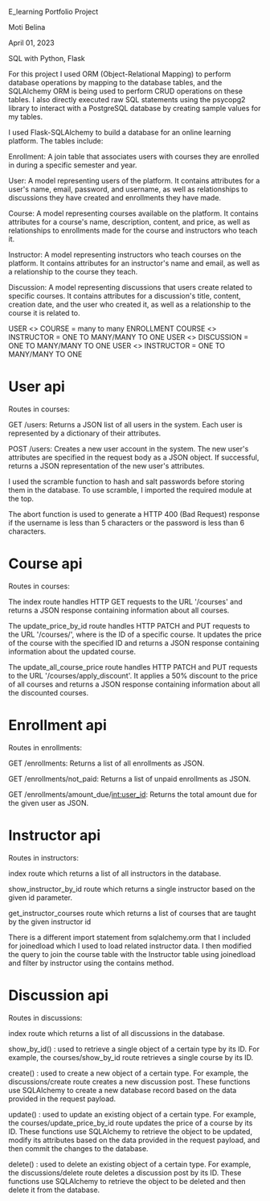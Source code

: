 E_learning Portfolio Project

Moti Belina

April 01, 2023

SQL with Python, Flask

For this project I used ORM (Object-Relational Mapping) to perform database operations by mapping to the database tables, and the SQLAlchemy ORM is being used to perform CRUD operations on these tables. I also directly executed raw SQL statements using the psycopg2 library to interact with a PostgreSQL database by creating sample values for my tables.

I used Flask-SQLAlchemy to build a database for an online learning platform. The tables include:

Enrollment: A join table that associates users with courses they are enrolled in during a specific semester and year.

User: A model representing users of the platform. It contains attributes for a user's name, email, password, and username, as well as relationships to discussions they have created and enrollments they have made.

Course: A model representing courses available on the platform. It contains attributes for a course's name, description, content, and price, as well as relationships to enrollments made for the course and instructors who teach it.

Instructor: A model representing instructors who teach courses on the platform. It contains attributes for an instructor's name and email, as well as a relationship to the course they teach.

Discussion: A model representing discussions that users create related to specific courses. It contains attributes for a discussion's title, content, creation date, and the user who created it, as well as a relationship to the course it is related to.

USER <> COURSE = many to many ENROLLMENT
COURSE <> INSTRUCTOR = ONE TO MANY/MANY TO ONE
USER <> DISCUSSION = ONE TO MANY/MANY TO ONE
USER <> INSTRUCTOR = ONE TO MANY/MANY TO ONE

# User api

Routes in courses:

GET /users: Returns a JSON list of all users in the system. Each user is represented by a dictionary of their attributes.

POST /users: Creates a new user account in the system. The new user's attributes are specified in the request body as a JSON object. If successful, returns a JSON representation of the new user's attributes.

I used the scramble function to hash and salt passwords before storing them in the database. To use scramble, I imported the required module at the top.

The abort function is used to generate a HTTP 400 (Bad Request) response if the username is less than 5 characters or the password is less than 6 characters.

# Course api

Routes in courses:

The index route handles HTTP GET requests to the URL '/courses' and returns a JSON response containing information about all courses.

The update_price_by_id route handles HTTP PATCH and PUT requests to the URL '/courses/<id>', where <id> is the ID of a specific course. It updates the price of the course with the specified ID and returns a JSON response containing information about the updated course.

The update_all_course_price route handles HTTP PATCH and PUT requests to the URL '/courses/apply_discount'. It applies a 50% discount to the price of all courses and returns a JSON response containing information about all the discounted courses.

# Enrollment api

Routes in enrollments:

GET /enrollments: Returns a list of all enrollments as JSON.

GET /enrollments/not_paid: Returns a list of unpaid enrollments as JSON.

GET /enrollments/amount_due/<int:user_id>: Returns the total amount due for the given user as JSON.

# Instructor api

Routes in instructors:

index route which returns a list of all instructors in the database.

show_instructor_by_id route which returns a single instructor based on the given id parameter.

get_instructor_courses route which returns a list of courses that are taught by the given instructor id

There is a different import statement from sqlalchemy.orm that I included for joinedload which I used to load related instructor data. I then modified the query to join the course table with the Instructor table using joinedload and filter by instructor using the contains method.

# Discussion api

Routes in discussions:

index route which returns a list of all discussions in the database.

show_by_id() : used to retrieve a single object of a certain type by its ID. For example, the courses/show_by_id route retrieves a single course by its ID.

create() : used to create a new object of a certain type. For example, the discussions/create route creates a new discussion post. These functions use SQLAlchemy to create a new database record based on the data provided in the request payload.

update() : used to update an existing object of a certain type. For example, the courses/update_price_by_id route updates the price of a course by its ID. These functions use SQLAlchemy to retrieve the object to be updated, modify its attributes based on the data provided in the request payload, and then commit the changes to the database.

delete() : used to delete an existing object of a certain type. For example, the discussions/delete route deletes a discussion post by its ID. These functions use SQLAlchemy to retrieve the object to be deleted and then delete it from the database.
